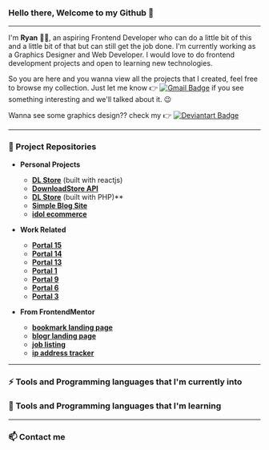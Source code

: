 ### Hello there, Welcome to my Github :wave:

---

I'm **Ryan** :man_technologist:, an aspiring Frontend Developer who can do a little bit of this and a little bit of that but can still get the job done. I'm currently working as a Graphics Designer and Web Developer. I would love to do frontend development projects and open to learning new technologies. 

So you are here and you wanna view all the projects that I created, feel free to browse my collection. Just let me know :point_right: [![Gmail Badge](https://img.shields.io/badge/Gmail-D14836?style=flat-square&logo=gmail&logoColor=white&link=mailto:rapry.olarte@gmail.com)](mailto:rapry.olarte@gmail.com) if you see something interesting and we'll talked about it. :wink:

Wanna see some graphics design?? check my :point_right: [![Deviantart Badge](https://img.shields.io/badge/DeviantArt-05CC47?style=flat-square&logo=deviantart&logoColor=white)](https://www.deviantart.com/ryapache)

---

### :file_folder: Project Repositories
- **Personal Projects**
  - **[DL Store](https://github.com/RapRy/downloadStore-react)** (built with reactjs)
  - **[DownloadStore API](https://github.com/RapRy/downloadportal-nodejs)**
  - **[DL Store](https://github.com/RapRy/dlPortal)** (built with PHP)**
  - **[Simple Blog Site](https://github.com/RapRy/universityofschoolscolleges)**
  - **[idol ecommerce](https://github.com/RapRy/idolEcommerce)**

- **Work Related**
  - **[Portal 15](https://github.com/RapRy/portal15---PHP)**
  - **[Portal 14](https://github.com/RapRy/portal14-PHP)**
  - **[Portal 13](https://github.com/RapRy/contentPortal-template13)**
  - **[Portal 1](https://github.com/RapRy/contentportal-template1)**
  - **[Portal 9](https://github.com/RapRy/contentportal-template9)**
  - **[Portal 6](https://github.com/RapRy/contentportal-template6-reactjs)**
  - **[Portal 3](https://github.com/RapRy/contentportal-template3)**

- **From FrontendMentor**
  - **[bookmark landing page](https://github.com/RapRy/bookmarklandingpage-frontendmentor)**
  - **[blogr landing page](https://github.com/RapRy/blogrlandingpage-frontendmentor)**
  - **[job listing](https://github.com/RapRy/joblistingfrontendmentor)**
  - **[ip address tracker](https://github.com/RapRy/ipaddresstracker-frontendmentor)**

---

### :zap: Tools and Programming languages that I'm currently into

### :open_book: Tools and Programming languages that I'm learning

---

### :mailbox: Contact me
